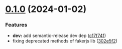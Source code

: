 # [0.1.0](https://github.com/Maarkis/fluent-faker/compare/v0.0.12...v0.1.0) (2024-01-02)


### Features

* **dev:** add semantic-release dev dep ([c17f741](https://github.com/Maarkis/fluent-faker/commit/c17f741908bb664dfa9aeaec7693ec81a22ed476))
* fixing deprecated methods of fakerjs lib ([302e5f2](https://github.com/Maarkis/fluent-faker/commit/302e5f24fefd1d68b52973d822e6f387aa2ea555))
